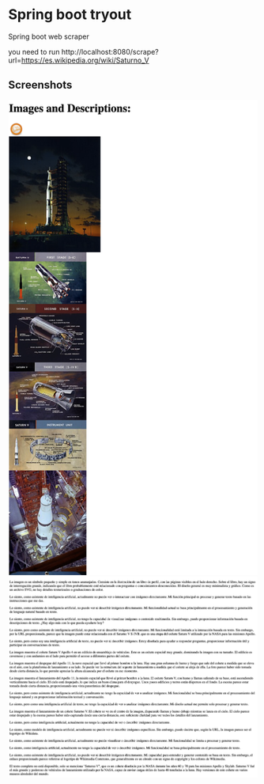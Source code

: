 # Spring boot tryout

Spring boot web scraper

you need to run http://localhost:8080/scrape?url=https://es.wikipedia.org/wiki/Saturno_V


## Screenshots

![Screenshot 1](images/images.png)
![Screenshot 2](images/text.png)